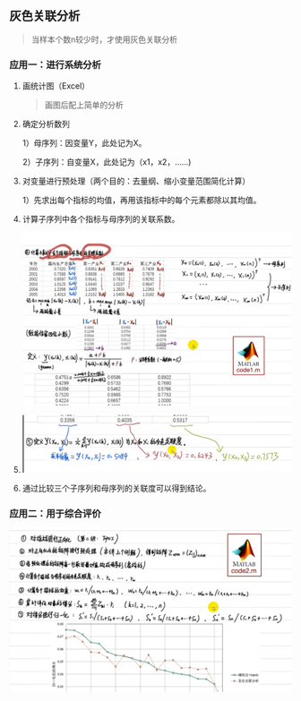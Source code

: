 ## 灰色关联分析

> 当样本个数n较少时，才使用灰色关联分析

### 应用一：进行系统分析

1. 画统计图（Excel）
   
   > 画图后配上简单的分析

2. 确定分析数列
   
   1）母序列：因变量Y，此处记为X。
   
   2）子序列：自变量X，此处记为（x1，x2，......)

3. 对变量进行预处理（两个目的：去量纲、缩小变量范围简化计算）
   
   1）先求出每个指标的均值，再用该指标中的每个元素都除以其均值。

4. 计算子序列中各个指标与母序列的关联系数。
   
   ![](../../images/example.png)

5. ![](../../images/5.png)

6. 通过比较三个子序列和母序列的关联度可以得到结论。

### 应用二：用于综合评价

![](../../images/notwo.png)


